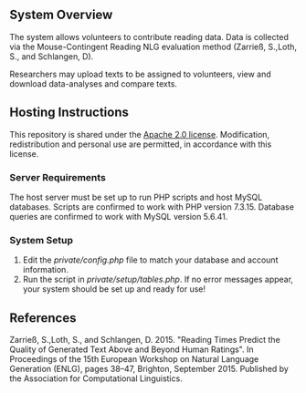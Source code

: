 ## System Overview

The system allows volunteers to contribute reading data. Data is collected via the Mouse-Contingent Reading NLG evaluation method (Zarrieß, S.,Loth, S., and Schlangen, D).

Researchers may upload texts to be assigned to volunteers, view and download data-analyses and compare texts.

## Hosting Instructions

This repository is shared under the [Apache 2.0 license](https://www.apache.org/licenses/LICENSE-2.0.html). Modification, redistribution and personal use are permitted, in accordance with this license.

### Server Requirements

The host server must be set up to run PHP scripts and host MySQL databases. Scripts are confirmed to work with PHP version 7.3.15. Database queries are confirmed to work with MySQL version 5.6.41.

### System Setup

1. Edit the *private/config.php* file to match your database and account information.
2. Run the script in *private/setup/tables.php*. If no error messages appear, your system should be set up and ready for use!

## References

Zarrieß, S.,Loth, S., and Schlangen, D. 2015. "Reading Times Predict the Quality of Generated Text Above and Beyond Human Ratings". In Proceedings of the 15th European Workshop on Natural Language Generation (ENLG), pages 38–47, Brighton, September 2015. Published by the Association for Computational Linguistics.

